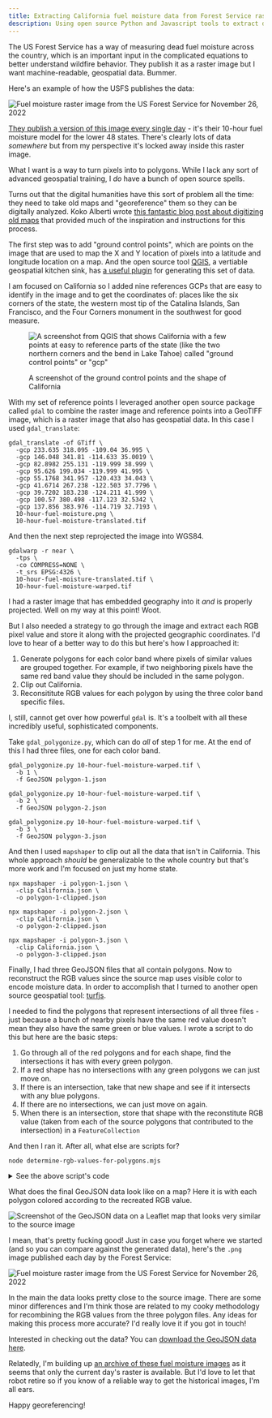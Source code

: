 ```yaml
---
title: Extracting California fuel moisture data from Forest Service rasters
description: Using open source Python and Javascript tools to extract data out of raster images and into GeoJSON files
---
```


The US Forest Service has a way of measuring dead fuel moisture across the country, which is an important input in the complicated equations to better understand wildfire behavior. They publish it as a raster image but I want machine-readable, geospatial data. Bummer.

Here's an example of how the USFS publishes the data:

![Fuel moisture raster image from the US Forest Service for November 26, 2022](https://github.com/jeremiak/usfs-dead-fuel-moisture/blob/main/images/2022-11-26-fuel-moisture-us-10h.png?raw=true)

[They publish a version of this image every single day](https://www.wfas.net/index.php/dead-fuel-moisture-moisture--drought-38) - it's their 10-hour fuel moisture model for the lower 48 states. There's clearly lots of data _somewhere_ but from my perspective it's locked away inside this raster image.

What I want is a way to turn pixels into to polygons. While I lack any sort of advanced geospatial training, I _do_ have a bunch of open source spells.

Turns out that the digital humanities have this sort of problem all the time: they need to take old maps and "georeference" them so they can be digitally analyzed. Koko Alberti wrote [this fantastic blog post about digitizing old maps](https://kokoalberti.com/articles/georeferencing-and-digitizing-old-maps-with-gdal/) that provided much of the inspiration and instructions for this process.

The first step was to add "ground control points", which are points on the image that are used to map the X and Y location of pixels into a latitude and longitude location on a map. And the open source tool [QGIS](https://www.qgis.org/en/site/), a vertiable geospatial kitchen sink, has [a useful plugin](https://docs.qgis.org/3.22/en/docs/user_manual/working_with_raster/georeferencer.html?highlight=georef) for generating this set of data.

I am focused on California so I added nine references GCPs that are easy to identify in the image and to get the coordinates of: places like the six corners of the state, the western most tip of the Catalina Islands, San Francisco, and the Four Corners monument in the southwest for good measure.

<figure>

![A screenshot from QGIS that shows California with a few points at easy to reference parts of the state (like the two northern corners and the bend in Lake Tahoe) called "ground control points" or "gcp"](/img/fuel-moisture-maps/california-with-ground-control-points.png)

<figcaption>A screenshot of the ground control points and the shape of California</figcaption>

</figure>

With my set of reference points I leveraged another open source package called `gdal` to combine the raster image and reference points into a GeoTIFF image, which is a raster image that also has geospatial data. In this case I used `gdal_translate`:

```
gdal_translate -of GTiff \
  -gcp 233.635 318.095 -109.04 36.995 \
  -gcp 146.048 341.81 -114.633 35.0019 \
  -gcp 82.8982 255.131 -119.999 38.999 \
  -gcp 95.626 199.034 -119.999 41.995 \
  -gcp 55.1768 341.957 -120.433 34.043 \
  -gcp 41.6714 267.238 -122.503 37.7796 \
  -gcp 39.7202 183.238 -124.211 41.999 \
  -gcp 100.57 380.498 -117.123 32.5342 \
  -gcp 137.856 383.976 -114.719 32.7193 \
  10-hour-fuel-moisture.png \
  10-hour-fuel-moisture-translated.tif
```

And then the next step reprojected the image into WGS84.

```
gdalwarp -r near \
  -tps \
  -co COMPRESS=NONE \
  -t_srs EPSG:4326 \
  10-hour-fuel-moisture-translated.tif \
  10-hour-fuel-moisture-warped.tif
```

I had a raster image that has embedded geography into it _and_ is properly projected. Well on my way at this point! Woot.

But I also needed a strategy to go through the image and extract each RGB pixel value and store it along with the projected geographic coordinates. I'd love to hear of a better way to do this but here's how I approached it:

1. Generate polygons for each color band where pixels of similar values are grouped together. For example, if two neighboring pixels have the same red band value they should be included in the same polygon.
2. Clip out California.
3. Reconsititute RGB values for each polygon by using the three color band specific files.

I, still, cannot get over how powerful `gdal` is. It's a toolbelt with all these incredibly useful, sophisticated components.

Take `gdal_polygonize.py`, which can do _all_ of step 1 for me. At the end of this I had three files, one for each color band.

```
gdal_polygonize.py 10-hour-fuel-moisture-warped.tif \
  -b 1 \
  -f GeoJSON polygon-1.json

gdal_polygonize.py 10-hour-fuel-moisture-warped.tif \
  -b 2 \
  -f GeoJSON polygon-2.json

gdal_polygonize.py 10-hour-fuel-moisture-warped.tif \
  -b 3 \
  -f GeoJSON polygon-3.json
```

And then I used `mapshaper` to clip out all the data that isn't in California. This whole approach _should_ be generalizable to the whole country but that's more work and I'm focused on just my home state.

```
npx mapshaper -i polygon-1.json \
  -clip California.json \
  -o polygon-1-clipped.json

npx mapshaper -i polygon-2.json \
  -clip California.json \
  -o polygon-2-clipped.json

npx mapshaper -i polygon-3.json \
  -clip California.json \
  -o polygon-3-clipped.json
```

Finally, I had three GeoJSON files that all contain polygons. Now to reconstruct the RGB values since the source map uses visible color to encode moisture data. In order to accomplish that I turned to another open source geospatial tool: [turfjs](https://turfjs.org/).

I needed to find the polygons that represent intersections of all three files - just because a bunch of nearby pixels have the same red value doesn't mean they also have the same green or blue values. I wrote a script to do this but here are the basic steps:

1. Go through all of the red polygons and for each shape, find the intersections it has with every green polygon.
2. If a red shape has no intersections with any green polygons we can just move on.
3. If there is an intersection, take that new shape and see if it intersects with any blue polygons.
4. If there are no intersections, we can just move on again.
5. When there is an intersection, store that shape with the reconstitute RGB value (taken from each of the source polygons that contributed to the intersection) in a `FeatureCollection`

And then I ran it. After all, what else are scripts for?

```
node determine-rgb-values-for-polygons.mjs
```

<details>
  <summary>
    See the above script's code
  </summary>
  <div>
    <script src="https://gist.github.com/jeremiak/0504d26e05dabc5d70838481fd809ef4.js"></script>
  </div>
</details>

What does the final GeoJSON data look like on a map? Here it is with each polygon colored according to the recreated RGB value.


<noscript>
  <img src="/img/fuel-moisture-maps/screenshot-leaflet.png" alt="Screenshot of the GeoJSON data on a Leaflet map that looks very similar to the source image">
  <style>
    #map {
      display: none !important;
    }
  </style>
</noscript>

<div id="map"></div>

I mean, that's pretty fucking good! Just in case you forget where we started (and so you can compare against the generated data), here's the `.png` image published each day by the Forest Service:

![Fuel moisture raster image from the US Forest Service for November 26, 2022](https://github.com/jeremiak/usfs-dead-fuel-moisture/blob/main/images/2022-11-26-fuel-moisture-us-10h.png?raw=true)

In the main the data looks pretty close to the source image. There are some minor differences and I'm think those are related to my cooky methodology for recombining the RGB values from the three polygon files. Any ideas for making this process more accurate? I'd really love it if you got in touch!

Interested in checking out the data? You can [download the GeoJSON data here](/data/usfs-ca-fuel-moisture-data.json).

Relatedly, I'm building up [an archive of these fuel moisture images](https://github.com/jeremiak/usfs-dead-fuel-moisture) as it seems that only the current day's raster is available. But I'd love to let that robot retire so if you know of a reliable way to get the historical images, I'm all ears.

Happy georeferencing!

<link
rel="stylesheet"
href="https://unpkg.com/leaflet@1.9.3/dist/leaflet.css"
integrity="sha256-kLaT2GOSpHechhsozzB+flnD+zUyjE2LlfWPgU04xyI="
crossorigin=""
/>
<style>
  table.js-code-nav-container tbody tr:nth-child(odd) {
    background-color: var(--color-canvas-default) !important;
  }
  img {
    display: block;
    margin: 0 auto;
    /* max-width: 700px; */
  }
  #map {
    height: 350px;
    margin: 0 auto;
    max-width: 700px;
  }
  .gist a,
  #map .leaflet-control-attribution a {
    background-color: unset;
  }
</style>
<script
src="https://unpkg.com/leaflet@1.9.3/dist/leaflet.js"
integrity="sha256-WBkoXOwTeyKclOHuWtc+i2uENFpDZ9YPdf5Hf+D7ewM="
crossorigin=""
></script>

<script src="/js/usfs-ca-fuel-moisture.js"></script>
